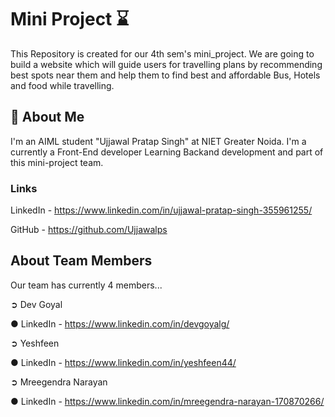 
# Mini Project ⌛

This Repository is created for our 4th sem's mini_project. We are going to build a website which will guide users for travelling plans by recommending best spots near them and help them to find best and affordable Bus, Hotels and food while travelling.



## 🚀 About Me
I'm an AIML student "Ujjawal Pratap Singh" at NIET Greater Noida. 
I'm a currently a Front-End developer Learning Backand development and part of this mini-project team.


### Links
LinkedIn - https://www.linkedin.com/in/ujjawal-pratap-singh-355961255/

GitHub - https://github.com/Ujjawalps


## About Team Members
Our team has currently 4 members...


➲ Dev Goyal

● LinkedIn - https://www.linkedin.com/in/devgoyalg/


➲ Yeshfeen

● LinkedIn - https://www.linkedin.com/in/yeshfeen44/
 


➲ Mreegendra Narayan

● LinkedIn - https://www.linkedin.com/in/mreegendra-narayan-170870266/
